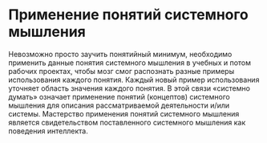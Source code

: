 # Применение понятий системного мышления

Невозможно просто заучить понятийный минимум, необходимо применить данные понятия системного мышления в учебных и потом рабочих проектах, чтобы мозг смог распознать разные примеры использования каждого понятия. Каждый новый пример использования уточняет область значения каждого понятия. В этой связи «системно думать» означает применение понятий (концептов) системного мышления для описания рассматриваемой деятельности и/или системы. Мастерство применения понятий системного мышления является свидетельством поставленного системного мышления как поведения интеллекта.
